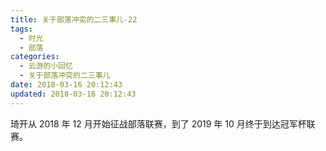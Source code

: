 ```yaml
---
title: 关于部落冲突的二三事儿-22
tags:
  - 时光
  - 部落
categories:
  - 云游的小回忆
  - 关于部落冲突的二三事儿
date: 2018-03-16 20:12:43
updated: 2018-03-16 20:12:43
---
```


<!-- more -->

琦开从 2018 年 12 月开始征战部落联赛，到了 2019 年 10 月终于到达冠军杯联赛。
